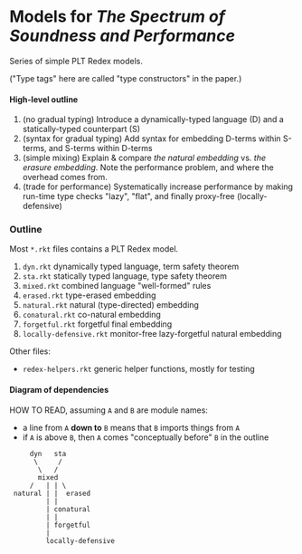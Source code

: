 Models for _The Spectrum of Soundness and Performance_
===

Series of simple PLT Redex models.

("Type tags" here are called "type constructors" in the paper.)


#### High-level outline

1. (no gradual typing)
   Introduce a dynamically-typed language (D) and a statically-typed counterpart (S)
2. (syntax for gradual typing)
   Add syntax for embedding D-terms within S-terms, and S-terms within D-terms
3. (simple mixing)
   Explain & compare _the natural embedding_ vs. _the erasure embedding_.
   Note the performance problem, and where the overhead comes from.
4. (trade for performance)
   Systematically increase performance by making run-time type checks "lazy",
    "flat", and finally proxy-free (locally-defensive)


### Outline

Most `*.rkt` files contains a PLT Redex model.

1. `dyn.rkt` dynamically typed language, term safety theorem
2. `sta.rkt` statically typed language, type safety theorem
3. `mixed.rkt` combined language "well-formed" rules
4. `erased.rkt` type-erased embedding
5. `natural.rkt` natural (type-directed) embedding
6. `conatural.rkt` co-natural embedding
7. `forgetful.rkt` forgetful final embedding
8. `locally-defensive.rkt` monitor-free lazy-forgetful natural embedding

Other files:

- `redex-helpers.rkt` generic helper functions, mostly for testing


#### Diagram of dependencies

HOW TO READ, assuming `A` and `B` are module names:

- a line from `A` **down to** `B` means that `B` imports things from `A`
- if `A` is above `B`, then `A` comes "conceptually before" `B` in the outline

```
     dyn   sta
      \     /
       \   /
       mixed
     /   | | \
 natural | |  erased
         | |
         | conatural
         | |
         | forgetful
         |
         locally-defensive
```

